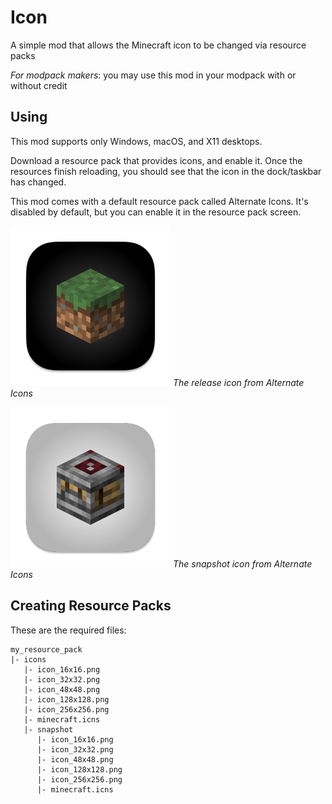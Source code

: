 # Icon

A simple mod that allows the Minecraft icon to be changed via resource packs

*For modpack makers*: you may use this mod in your modpack with or without credit

## Using

This mod supports only Windows, macOS, and X11 desktops.

Download a resource pack that provides icons, and enable it. Once the resources finish reloading, you should see that the icon in the dock/taskbar has changed.

This mod comes with a default resource pack called Alternate Icons. It's disabled by default, but you can enable it in the resource pack screen.

![an alternate release icon](src/main/resources/resourcepacks/alternate_icons/assets/icon/icons/icon_256x256.png)
*The release icon from Alternate Icons*

![an alternate release icon](src/main/resources/resourcepacks/alternate_icons/assets/icon/icons/snapshot/icon_256x256.png)
*The snapshot icon from Alternate Icons*

## Creating Resource Packs

These are the required files:

```
my_resource_pack
|- icons
   |- icon_16x16.png
   |- icon_32x32.png
   |- icon_48x48.png
   |- icon_128x128.png
   |- icon_256x256.png
   |- minecraft.icns
   |- snapshot
      |- icon_16x16.png
      |- icon_32x32.png
      |- icon_48x48.png
      |- icon_128x128.png
      |- icon_256x256.png
      |- minecraft.icns
```

